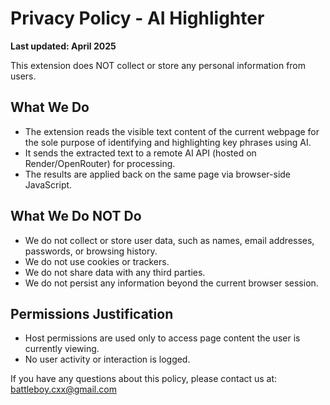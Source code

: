 # Privacy Policy - AI Highlighter

**Last updated: April 2025**

This extension does NOT collect or store any personal information from users.

## What We Do

- The extension reads the visible text content of the current webpage for the sole purpose of identifying and highlighting key phrases using AI.
- It sends the extracted text to a remote AI API (hosted on Render/OpenRouter) for processing.
- The results are applied back on the same page via browser-side JavaScript.

## What We Do NOT Do

- We do not collect or store user data, such as names, email addresses, passwords, or browsing history.
- We do not use cookies or trackers.
- We do not share data with any third parties.
- We do not persist any information beyond the current browser session.

## Permissions Justification

- Host permissions are used only to access page content the user is currently viewing.
- No user activity or interaction is logged.

If you have any questions about this policy, please contact us at: battleboy.cxx@gmail.com
